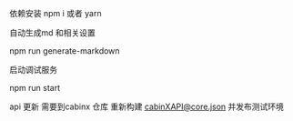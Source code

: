 依赖安装
npm i 或者 yarn

自动生成md 和相关设置

npm run generate-markdown

启动调试服务

npm run start

api 更新 需要到cabinx 仓库 重新构建 cabinXAPI@core.json 并发布测试环境
